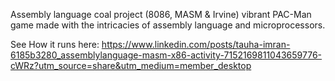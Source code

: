 
Assembly language coal project (8086, MASM & Irvine) 
vibrant PAC-Man game made with the intricacies of assembly language and microprocessors. 

See How it runs here:
https://www.linkedin.com/posts/tauha-imran-6185b3280_assemblylanguage-masm-x86-activity-7152169811043659776-cWRz?utm_source=share&utm_medium=member_desktop
